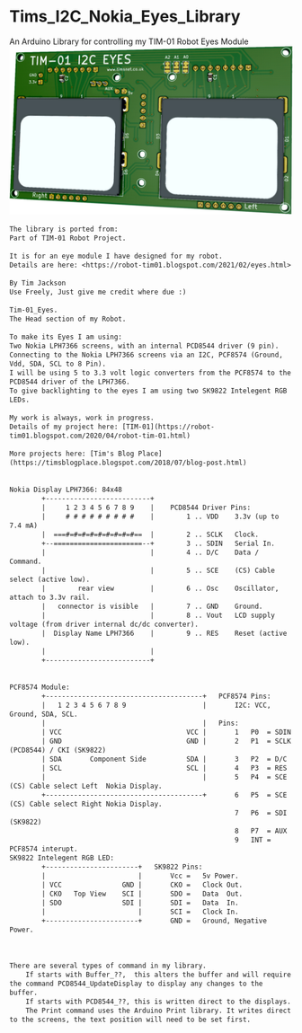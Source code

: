 # Tims_I2C_Nokia_Eyes_Library
An Arduino Library for controlling my TIM-01 Robot Eyes Module
<img src="https://github.com/Palingenesis/Tims_I2C_Nokia_Eyes_Library/blob/main/Images/TIM-01_Eyes_Front_Github.png" alt="Front">


	The library is ported from:
	Part of TIM-01 Robot Project.

	It is for an eye module I have designed for my robot.
	Details are here: <https://robot-tim01.blogspot.com/2021/02/eyes.html>
	
	By Tim Jackson
	Use Freely, Just give me credit where due :)

	Tim-01_Eyes.
	The Head section of my Robot.

	To make its Eyes I am using:
	Two Nokia LPH7366 screens, with an internal PCD8544 driver (9 pin).
	Connecting to the Nokia LPH7366 screens via an I2C, PCF8574 (Ground, Vdd, SDA, SCL to 8 Pin).
	I will be using 5 to 3.3 volt logic converters from the PCF8574 to the PCD8544 driver of the LPH7366.
	To give backlighting to the eyes I am using two SK9822 Intelegent RGB LEDs.

	My work is always, work in progress.
	Details of my project here: [TIM-01](https://robot-tim01.blogspot.com/2020/04/robot-tim-01.html)
	
	More projects here: [Tim's Blog Place](https://timsblogplace.blogspot.com/2018/07/blog-post.html)
	

	Nokia Display LPH7366: 84x48
			+--------------------------+
			|     1 2 3 4 5 6 7 8 9    |	PCD8544 Driver Pins:
			|     # # # # # # # # #    |		1 .. VDD	3.3v (up to 7.4 mA)
			|  ===#=#=#=#=#=#=#=#=#==  |		2 .. SCLK	Clock.
			+--======================--+		3 .. SDIN	Serial In.
			|                          |		4 .. D/C	Data / Command.
			|                          |		5 .. SCE	(CS) Cable select (active low).
			|        rear view         |		6 .. Osc	Oscillator, attach to 3.3v rail.
			|   connector is visible   |		7 .. GND	Ground.
			|                          |		8 .. Vout	LCD supply voltage (from driver internal dc/dc converter).
			|  Display Name LPH7366    |		9 .. RES	Reset (active low).
			|                          |
			+--------------------------+


	PCF8574 Module:
			+---------------------------------------+	PCF8574 Pins:
			|	1 2 3 4 5 6 7 8 9					|		I2C: VCC, Ground, SDA, SCL.
			|										|	Pins:
			| VCC								VCC	|		1	P0	= SDIN
			| GND								GND	|		2	P1	= SCLK	(PCD8544) / CKI (SK9822)
			| SDA		Component Side			SDA	|		3	P2	= D/C
			| SCL								SCL	|		4	P3	= RES
			|										|		5	P4	= SCE	(CS) Cable select Left  Nokia Display.
			+---------------------------------------+		6	P5	= SCE	(CS) Cable select Right Nokia Display.
															7	P6	= SDI	(SK9822)
															8	P7	= AUX
															9	INT = PCF8574 interupt.
	SK9822 Intelegent RGB LED:
			+-----------------------+	SK9822 Pins:
			|						|		Vcc	=	5v Power.
			| VCC				GND	|		CKO	=	Clock Out.	
			| CKO	Top View	SCI	|		SDO	=	Data  Out.	
			| SDO				SDI	|		SDI	=	Data  In.	
			|						|		SCI	=	Clock In.	
			+-----------------------+		GND	=	Ground, Negative Power.	



	There are several types of command in my library.
		If starts with Buffer_??,  this alters the buffer and will require the command PCD8544_UpdateDisplay to display any changes to the buffer.
		If starts with PCD8544_??, this is written direct to the displays.
		The Print command uses the Arduino Print library. It writes direct to the screens, the text position will need to be set first.
